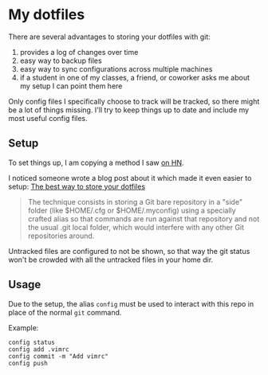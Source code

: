 # My dotfiles

There are several advantages to storing your dotfiles with git:

1. provides a log of changes over time
2. easy way to backup files 
3. easy way to sync configurations across multiple machines
4. if a student in one of my classes, a friend, or coworker asks me about my setup I can point them here

Only config files I specifically choose to track will be tracked, so there might be a lot of things missing. I'll try to keep things up to date and include my most useful config files.

## Setup

To set things up, I am copying a method I saw [on HN](https://news.ycombinator.com/item?id=11070797).

I noticed someone wrote a blog post about it which made it even easier to setup: [The best way to store your dotfiles](https://www.atlassian.com/git/tutorials/dotfiles)

> The technique consists in storing a Git bare repository in a "side" folder (like $HOME/.cfg or $HOME/.myconfig) using a specially crafted alias so that commands are run against that repository and not the usual .git local folder, which would interfere with any other Git repositories around.

Untracked files are configured to not be shown, so that way the git status won't be crowded with all the untracked files in your home dir.

## Usage

Due to the setup, the alias `config` must be used to interact with this repo in place of the normal `git` command.

Example:

```
config status
config add .vimrc
config commit -m "Add vimrc"
config push
```


